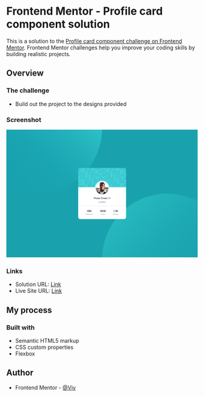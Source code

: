# Frontend Mentor - Profile card component solution

This is a solution to the [Profile card component challenge on Frontend Mentor](https://www.frontendmentor.io/challenges/profile-card-component-cfArpWshJ). Frontend Mentor challenges help you improve your coding skills by building realistic projects.

## Overview

### The challenge

- Build out the project to the designs provided

### Screenshot

![](screenshot.png)

### Links

- Solution URL: [Link](https://www.frontendmentor.io/solutions/profile-card-only-html-and-css-mEERcLJrwu)
- Live Site URL: [Link](https://b-viv.github.io/profile_card/)

## My process

### Built with

- Semantic HTML5 markup
- CSS custom properties
- Flexbox

## Author

- Frontend Mentor - [@Viv](https://www.frontendmentor.io/profile/b-viv)
